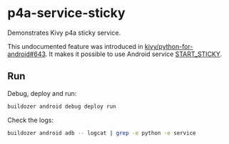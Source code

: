 # p4a-service-sticky
Demonstrates Kivy p4a sticky service.

This undocumented feature was introduced in [kivy/python-for-android#643](https://github.com/kivy/python-for-android/pull/643).
It makes it possible to use Android service [START_STICKY](https://developer.android.com/reference/android/app/Service#START_STICKY).


## Run
Debug, deploy and run:
```sh
buildozer android debug deploy run
```
Check the logs:
```sh
buildozer android adb -- logcat | grep -e python -e service
```
